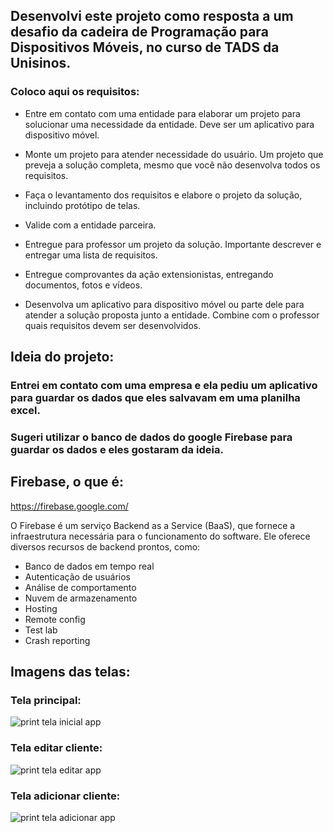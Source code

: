## Desenvolvi este projeto como resposta a um desafio da cadeira de Programação para Dispositivos Móveis, no curso de TADS da Unisinos.
### Coloco aqui os requisitos:

  - Entre em contato com uma entidade para elaborar um projeto para solucionar uma necessidade da entidade. Deve ser um aplicativo para dispositivo móvel.
      
  - Monte um projeto para atender necessidade do usuário. Um projeto que preveja a solução completa, mesmo que você não desenvolva todos os requisitos.
      
  - Faça o levantamento dos requisitos e elabore o projeto da solução, incluindo protótipo de telas.
    
  - Valide com a entidade parceira.
  
  - Entregue para professor um projeto da solução.  Importante descrever e entregar uma lista de requisitos.
  
  - Entregue comprovantes da ação extensionistas, entregando documentos, fotos e vídeos.
  
  - Desenvolva um aplicativo para dispositivo móvel ou parte dele para atender a solução proposta junto a entidade. Combine com o professor quais requisitos devem ser desenvolvidos.

## Ideia do projeto:
### Entrei em contato com uma empresa e ela pediu um aplicativo para guardar os dados que eles salvavam em uma planilha excel.
### Sugeri utilizar o banco de dados do google Firebase para guardar os dados e eles gostaram da ideia.

## Firebase, o que é:
https://firebase.google.com/


O Firebase é um serviço Backend as a Service (BaaS), que fornece a infraestrutura necessária para o funcionamento do software. Ele oferece diversos recursos de backend prontos, como:

  - Banco de dados em tempo real
  - Autenticação de usuários
  - Análise de comportamento
  - Nuvem de armazenamento
  - Hosting
  - Remote config
  - Test lab
  - Crash reporting

## Imagens das telas:

### Tela principal:
![print tela inicial app](https://github.com/user-attachments/assets/96a5edcd-bef8-4c0b-882e-d2714cdb2ee4)

### Tela editar cliente:
![print tela editar app](https://github.com/user-attachments/assets/83d3c559-4653-4058-a2b8-f1af97ab0603)

### Tela adicionar cliente:
![print tela adicionar app](https://github.com/user-attachments/assets/2c9b07e8-a8ab-4fdb-bcb5-a9c077efb467)
